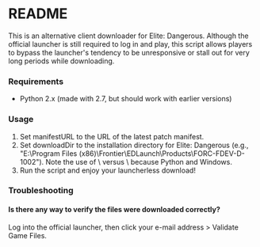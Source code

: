 # README #

This is an alternative client downloader for Elite: Dangerous.  Although the official launcher is still required to log in and play, this script allows players to bypass the launcher's tendency to be unresponsive or stall out for very long periods while downloading.

### Requirements ###

* Python 2.x (made with 2.7, but should work with earlier versions)

### Usage ###

1. Set manifestURL to the URL of the latest patch manifest.
2. Set downloadDir to the installation directory for Elite: Dangerous (e.g., "E:\\Program Files (x86)\\Frontier\\EDLaunch\\Products\\FORC-FDEV-D-1002").  Note the use of \\ versus \ because Python and Windows.
3. Run the script and enjoy your launcherless download!

### Troubleshooting ###
#### Is there any way to verify the files were downloaded correctly? ####
Log into the official launcher, then click your e-mail address > Validate Game Files.